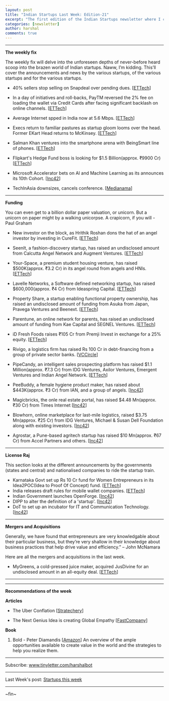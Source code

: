```yaml
---
layout: post
title: "Indian Startups Last Week: Edition-21"
excerpt: "The first edition of the Indian Startups newsletter where I curate the what went down in the ecosystem last week."
categories: [newsletter]
author: harshal
comments: true
---
```

***

**The weekly fix**

The weekly fix will delve into the unforeseen depths of never-before heard scoop into the brazen world of Indian startups. Naww, I’m kidding. This’ll cover the announcements and news by the various startups, of the various startups and for the various startups. 

* 40% sellers stop selling on Snapdeal over pending dues.  [[ETTech](http://tech.economictimes.indiatimes.com/news/internet/40-of-sellers-stop-selling-on-snapdeal-over-pending-dues/57569441)]

* In a day of initiatives and roll-backs, PayTM reversed the 2% fee on loading the wallet via Credit Cards after facing significant backlash on online channels.  [[ETTech](http://tech.economictimes.indiatimes.com/news/internet/paytm-suspends-2-fee-on-recharge-via-credit-cards-for-customers-convenience/57567936)]

* Average Internet spped in India now at 5.6 Mbps. [[ETTech](http://tech.economictimes.indiatimes.com/news/internet/average-internet-connection-speed-in-india-now-at-5-6mbps-report/57557979)]

* Execs return to familiar pastures as startup gloom looms over the head. Former EKart Head returns to McKinsey. [[ETTech](http://tech.economictimes.indiatimes.com/news/people/former-ekart-head-saikiran-krishnamurthy-returns-to-mckinsey/57549818)]
* Salman Khan ventures into the smartphone arena with BeingSmart line of phones. [[ETTech](http://tech.economictimes.indiatimes.com/news/mobile/salman-ventures-into-smartphones-with-beingsmart/57548034)]
* Flipkart's Hedge Fund boss is looking for $1.5 Billion(approx. ₹9900 Cr) [[ETTech](http://tech.economictimes.indiatimes.com/news/internet/flipkarts-hedge-fund-boss-is-looking-for-1-5-billion/57537023)]
* Microsoft Accelerator bets on AI and Machine Learning as its announces its 10th Cohort. [[Inc42](https://inc42.com/buzz/microsoft-accelerator-10-batch/)]
* TechInAsia downsizes, cancels conference. [[Medianama](http://www.medianama.com/2017/03/223-tech-asia-downsizes-india-cancels-conference/)]





***

**Funding**

You can even get to a billion dollar paper valuation, or unicorn. But a unicorn on paper might by a walking unicorpse. A crapicorn, if you will - Paul Graham

* New investor on the block, as Hrithik Roshan dons the hat of an angel investor by investing in CureFit. [[ETTech](http://tech.economictimes.indiatimes.com/news/startups/hrithik-roshan-looks-to-invest-in-startups/575864134)]

* SeenIt, a fashion-discovery startup, has raised an undisclosed amount from Calcutta Angel Network and Augment Ventures. 
[[ETTech](http://tech.economictimes.indiatimes.com/news/startups/seenit-raises-funding-from-calcutta-angels-and-augment-ventures/57587867)]

* Your-Space, a premium student housing venture, has raised $500K(approx. ₹3.2 Cr) in its angel round from angels and HNIs.  [[ETTech](http://tech.economictimes.indiatimes.com/news/startups/student-housing-startup-your-space-raises-angel-round/57574173)] 

* Lavelle Networks, a Software defined networking startup, has raised $600,000(approx. ₹4 Cr) from Ideaspring Capital.
[[ETTech](http://tech.economictimes.indiatimes.com/news/startups/ideaspring-capital-invests-600k-in-lavelle-networks/57567999)]

* Property Share, a startup enabling functional property ownership, has raised an undisclosed amount of funding from Asuka from Japan, Pravega Ventures and Beenext.  [[ETTech](http://tech.economictimes.indiatimes.com/news/startups/property-share-raises-funding-from-japan-based-asuka-and-others/57567460)]

* Parentune, an online network for parents, has raised an undisclosed amount of funding from Kae Capital and SEGNEL Ventures. [[ETTech](http://tech.economictimes.indiatimes.com/news/startups/parentune-raises-undisclosed-amount-from-kae-capital-segnel-venture/57548615)]

* iD Fresh Foods raises ₹105 Cr from Premji Invest in exchange for a 25% equity.  [[ETTech](http://tech.economictimes.indiatimes.com/news/startups/us-uk-singapore-to-get-id-fresh-foods-dosa-idli-batter/57548434)]
* Rivigo, a logistics firm has raised Rs 100 Cr in debt-financing from a group of private sector banks. [[VCCircle](http://tech.economictimes.indiatimes.com/news/startups/logistics-co-rivigo-raises-rs-100-crore-in-debt-financing/57528809)]
* PipeCandy, an intelligent sales prospecting platform has raised $1.1 Million(approx. ₹7.3 Cr) from IDG Ventures, Axilor Ventures, Emergent Ventures and Indian Angel Network. [[ETTech](http://tech.economictimes.indiatimes.com/news/startups/pipecandy-raises-rs-7-3-crore-in-seed-funding/57528459)]
* PeeBuddy, a female hygiene product maker, has raised about $443K(approx. ₹3 Cr) from IAN, and a group of angels. [[Inc42](https://inc42.com/buzz/peebuddy-ian-funding/)]
* Magicbricks, the onle real estate portal, has raised $4.48 Mn(approx. ₹30 Cr) from Times Internet [[Inc42](https://inc42.com/flash-feed/magicbricks-funding/)]
* Blowhorn, online marketplace for last-mile logistics, raised $3.75 Mn(approx. ₹25 Cr) from IDG Ventures, Michael & Susan Dell Foundation along with existing investors. [[Inc42](https://inc42.com/flash-feed/blowhorn-funding-2/)]
* Agrostar, a Pune-based agritech startup has raised $10 Mn(approx. ₹67 Cr) from Accel Partners and others. [[Inc42](https://inc42.com/flash-feed/agrostar-series-b/)]

***

**License Raj**

This section looks at the different announcements by the governments (states and central) and nationalised companies to ride the startup train.

* Karnataka Govt set up Rs 10 Cr fund for Women Entrepreneurs in its Idea2POC(Idea to Proof Of Concept) fund. [[ETTech](http://tech.economictimes.indiatimes.com/news/startups/ktaka-govt-set-up-rs-10cr-fund-for-women-entrepreneurs/575675196)] 
* India releases draft rules for mobile wallet companies.  [[ETTech](http://tech.economictimes.indiatimes.com/news/mobile/india-releases-draft-rules-for-mobile-wallet-companies/57558593)] 
* Indian Government launches OpenForge. [[Inc42](https://inc42.com/buzz/government-launches-openforge/)]
* DIPP to alter the definition of a 'startup'. [[Inc42](https://inc42.com/flash-feed/dipp-define-startups/)]
* DoT to set up an incubator for IT and Communication Technology. [[Inc42](https://inc42.com/buzz/ten-square/)]





***

**Mergers and Acquisitions**

Generally, we have found that entrepreneurs are very knowledgable about their particular business, but they’re very shallow in their knowledge about business practices that help drive value and efficiency.” – John McNamara

Here are all the mergers and acquisitions in the last week.

* MyGreens, a cold-pressed juice maker, acquired JusDivine for an undisclosed amount in an all-equity deal. [[ETTech](http://economictimes.indiatimes.com/small-biz/startups/mygreens-buys-jusdivine-for-mumbai-show/articleshow/57509419.cms)]

***

***

**Recommendations of the week**

**Articles**

* The Uber Conflation [[Stratechery](https://stratechery.com/2017/the-uber-conflation/)]

* The Next Genius Idea is creating Global Empathy [[FastCompany](https://www.fastcoexist.com/3068880/the-next-genius-idea-is-creating-global-empathy)]


**Book**
1) Bold - Peter Diamandis [[Amazon](https://www.amazon.in/Bold-Create-Wealth-Impact-World/dp/1476709580/ref=as_li_ss_tl?_encoding=UTF8&qid=&sr=&linkCode=ll1&tag=harshalbot-21&linkId=e847cf519b8b864fe8fa65c9a1d6abe1)]
An overview of the ample opportunities available to create value in the world and the strategies to help you realize them.
***


Subscribe: www.tinyletter.com/harshalbot

***

Last Week's post: [Startups this week](https://www.reddit.com/r/india/comments/5s5vyr/indian_startups_last_week_30th_jan_4th_feb/)

***

~fin~